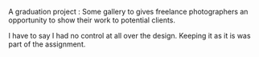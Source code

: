 A graduation project : Some gallery to gives freelance photographers an opportunity to show their work to potential clients.

I have to say I had no control at all over the design. Keeping it as it is was part of the assignment.
